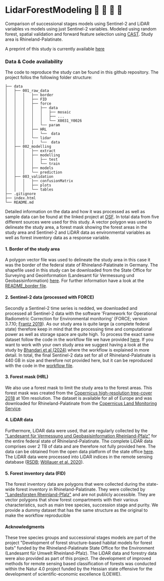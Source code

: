 # LidarForestModeling :evergreen_tree: :deciduous_tree:	:evergreen_tree: :deciduous_tree:	


Comparison of successional stages models using Sentinel-2 and LiDAR variables vs models using just Sentinel-2 variables. Modeled using random forest, spatial validation and forward feature selection using [CAST](https://hannameyer.github.io/CAST/). Study area is Rhineland-Palatinate.

A preprint of this study is currently available [here](https://osf.io/preprints/osf/nqfvh)

### Data & Code availability
The code to reproduce the study can be found in this github repository. The project follos the following folder structure:

```
├── data
│   ├── 001_raw_data
│   │   │   ├── border
│   │   │   ├── FID
│   │   │   ├── force
│   │   │   │   ├── data
│   │   │   │   │   ├── mosaic
│   │   │   │   │   ├── ...
│   │   │   │   │   └── X0031_Y0026
│   │   │   │   └── param
│   │   │   ├── HRL
│   │   │   │   └──  data
│   │   │   └── lidar
│   │   │   │   └──  data
│   ├── 002_modelling
│   │   │   ├── extract
│   │   │   ├── modelling
│   │   │   │   ├── test
│   │   │   │   └── train
│   │   │   ├── models
│   │   │   └── prediction
│   ├── 003_validation
│   │   │   ├── confusionMatrix
│   │   │   ├── plots
│   │   │   └── tables
├── .gitignore
├── index.html
└── README.md
```

Detailed information on the data and how it was processed as well as sample data can be found at the linked project at [OSF](https://osf.io/cek5j/). In total data from five different sources were used for this study. A vector polygon was used to delineate the study area, a forest mask showing the forest areas in the study area and Sentinel-2 and LiDAR data as environmental variables as well as forest inventory data as a response variable.

#### 1. Border of the study area
A polygon vector file was used to delineate the study area in this case it was the border of the federal state of Rhineland-Palatinate in Germany. The shapefile used in this study can be downloaded from the State Office for Surveying and Geoinformation (Landesamt für Vermessung und Geobasisinformation) [here](http://geo5.service24.rlp.de/wfs/verwaltungsgrenzen_rp.fcgi?&request=GetFeature&TYPENAME=landesgrenze_rlp&VERSION=1.1.0&SERVICE=WFS&OUTPUTFORMAT=SHAPEZIP). For further information have a look at the [README_border file](data/001_raw_data/border/README_border.txt).

#### 2. Sentinel-2 data (processed with FORCE)
Secondly a Sentinel-2 time series is nedded, we downloaded and processed all Sentinel-2 data with the software 'Framework for Operational Radiometric Correction for Environmental monitoring' (FORCE; version 3.7.10; [Frantz 2019](https://doi.org/10.3390/rs11091124)). As our study area is quite large (a complete federal state) therefore keep in mind that the processing time and computational power as well as storage space are quite high. To process the exact same dataset follow the code in the workflow file we have provided [here](data/001_raw_data/force/FORCE_workflow). If you want to work with your own study area we suggest having a look at the study by [Bhandari et al (2024)](https://doi.org/10.1038/s41597-024-03283-3) where the workflow is explained in more detail. In total, the final Sentinel-2 data set for all of Rhineland-Palatinate is 440 GB in size and therefore not provided here, but it can be reproduced with the code in the [workflow file](data/001_raw_data/force/FORCE_workflow).

#### 3. Forest mask (HRL)
We also use a forest mask to limit the study area to the forest areas. This forest mask was created from the [Copernicus high-resolution tree-cover 2018](https://land.copernicus.eu/en/products/high-resolution-layer-forest-type/forest-type-2018?tab=metadata) at 10m resolution. The dataset is available for all of Europe and was downloaded for Rhineland-Palatinate from the [Copernicus Land Monitoring Service](https://land.copernicus.eu/en).

#### 4. LiDAR data
Furthermore, LiDAR data were used, that are regularly collected by the ["Landesamt für Vermessung und Geobasisinformation Rheinland-Pfalz"](https://lvermgeo.rlp.de/) for the entire federal state of Rhineland-Palatinate. The complete LiDAR data comprises over 2 TB of data and are therefore not fully provided here. The data can be obtained from  the open data platform of the state office [here](https://geoshop.rlp.de/digitale_gelaendemodelle/laserpunkte_gelaende_lpg.html). The LiDAR data were processed into LiDAR indices in the remote sensing database ([RSDB](https://environmentalinformatics-marburg.github.io/rsdb); [Wöllauer et al. 2020](https://doi.org/10.1111/ecog.05266)).

#### 5. Forest inventory data (FID)
The forest inventory data are polygons that were collected during the state-wide forest inventory in Rhineland-Palatinate. They were collected by ["Landesforsten Rheinland-Pfalz"](https://www.wald.rlp.de/) and are not publicly accessible. They are vector polygons that show forest compartments with their various characteristics, such as main tree species, succession stage and purity. We provide a dummy dataset that has the same structure as the original to make the workflow reproducible

#### Acknowledgments
These tree species groups and successional stages models are part of the project "Development of forest structure-based habitat models for forest bats" funded by the Rhineland-Palatinate State Office for the Environment (Landesamt für Umwelt Rheinland-Pfalz). The LiDAR data and forestry data were also provided as part of this project. The development of improved methods for remote sensing based classification of forests was conducted within the Natur 4.0 project funded by the Hessian state offensive for the development of scientific-economic excellence (LOEWE).
